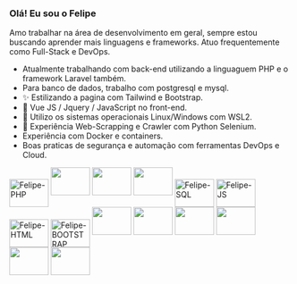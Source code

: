 ### Olá! Eu sou o Felipe

Amo trabalhar na área de desenvolvimento em geral, sempre estou buscando aprender mais linguagens e frameworks. Atuo frequentemente como Full-Stack e DevOps.

- Atualmente trabalhando com back-end utilizando a linguaguem PHP e o framework Laravel também.
- Para banco de dados, trabalho com postgresql e mysql.
- ✨ Estilizando a pagina com Tailwind e Bootstrap.
- 🤖 Vue JS / Jquery / JavaScript no front-end.
- 🤖 Utilizo os sistemas operacionais Linux/Windows com WSL2.
- 🤖 Experiência Web-Scrapping e Crawler com Python Selenium.
- Experiência com Docker e containers.
- Boas praticas de segurança e automação com ferramentas DevOps e Cloud.


<div>
  <img align="center" alt="Felipe-PHP" height="50" width="70" src="https://cdn.jsdelivr.net/gh/devicons/devicon/icons/php/php-original.svg">
  <img height="50" width="70" src="https://cdn.jsdelivr.net/gh/devicons/devicon@latest/icons/laravel/laravel-original.svg" />
  <img height="50" width="70" src="https://cdn.jsdelivr.net/gh/devicons/devicon@latest/icons/nodejs/nodejs-original-wordmark.svg" />
  <img height="50" width="70" src="https://cdn.jsdelivr.net/gh/devicons/devicon@latest/icons/spring/spring-original.svg" />
  <img height="50" width="70" align="center" alt="Felipe-SQL" height="50" width="70" src="https://cdn.jsdelivr.net/gh/devicons/devicon/icons/mysql/mysql-original.svg">
  <img height="50" width="70" align="center" alt="Felipe-JS" height="50" width="70" src="https://cdn.jsdelivr.net/gh/devicons/devicon/icons/javascript/javascript-original.svg">
  <img height="50" width="70" align="center" alt="Felipe-HTML" height="50" width="70" src="https://cdn.jsdelivr.net/gh/devicons/devicon/icons/html5/html5-original.svg">
  <img height="50" width="70" align="center" alt="Felipe-BOOTSTRAP" height="50" width="70" src="https://cdn.jsdelivr.net/gh/devicons/devicon/icons/bootstrap/bootstrap-original.svg">
  <img height="50" width="70" src="https://cdn.jsdelivr.net/gh/devicons/devicon@latest/icons/vuejs/vuejs-original.svg" />
  <img height="50" width="70" src="https://cdn.jsdelivr.net/gh/devicons/devicon@latest/icons/angular/angular-original.svg" />
  <img height="50" width="70" src="https://cdn.jsdelivr.net/gh/devicons/devicon@latest/icons/react/react-original.svg" />

  <img height="50" width="70" src="https://cdn.jsdelivr.net/gh/devicons/devicon@latest/icons/bash/bash-original.svg" />
  <img height="50" width="70" src="https://cdn.jsdelivr.net/gh/devicons/devicon@latest/icons/amazonwebservices/amazonwebservices-original-wordmark.svg" />
  <img height="50" width="70" src="https://cdn.jsdelivr.net/gh/devicons/devicon@latest/icons/docker/docker-original.svg" />

</div>
